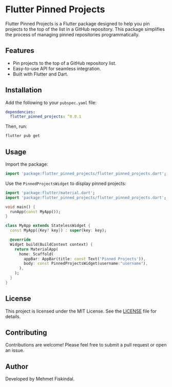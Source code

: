 # Flutter Pinned Projects

Flutter Pinned Projects is a Flutter package designed to help you pin projects to the top of the list in a GitHub repository. This package simplifies the process of managing pinned repositories programmatically.

## Features

- Pin projects to the top of a GitHub repository list.
- Easy-to-use API for seamless integration.
- Built with Flutter and Dart.

## Installation

Add the following to your `pubspec.yaml` file:

```yaml
dependencies:
  flutter_pinned_projects: ^0.0.1
```

Then, run:

```bash
flutter pub get
```

## Usage

Import the package:

```dart
import 'package:flutter_pinned_projects/flutter_pinned_projects.dart';
```

Use the `PinnedProjectsWidget` to display pinned projects:

```dart
import 'package:flutter/material.dart';
import 'package:flutter_pinned_projects/flutter_pinned_projects.dart';

void main() {
  runApp(const MyApp());
}

class MyApp extends StatelessWidget {
  const MyApp({Key? key}) : super(key: key);

  @override
  Widget build(BuildContext context) {
    return MaterialApp(
      home: Scaffold(
        appBar: AppBar(title: const Text('Pinned Projects')),
        body: const PinnedProjectsWidget(username:"username"),
      ),
    );
  }
}
```

## License

This project is licensed under the MIT License. See the [LICENSE](LICENSE) file for details.

## Contributing

Contributions are welcome! Please feel free to submit a pull request or open an issue.

## Author

Developed by Mehmet Fiskindal.